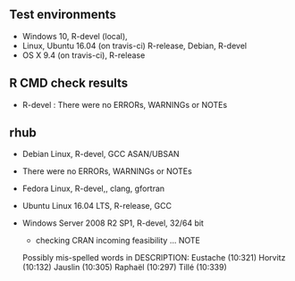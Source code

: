 ## Test environments
* Windows 10, R-devel (local),
* Linux, Ubuntu 16.04 (on travis-ci) R-release, Debian, R-devel
* OS X 9.4 (on travis-ci), R-release

## R CMD check results

- R-devel : There were no ERRORs, WARNINGs or NOTEs


## rhub

- Debian Linux, R-devel, GCC ASAN/UBSAN
 
 * There were no ERRORs, WARNINGs or NOTEs

- Fedora Linux, R-devel,, clang, gfortran
- Ubuntu Linux 16.04 LTS, R-release, GCC
- Windows Server 2008 R2 SP1, R-devel, 32/64 bit

  * checking CRAN incoming feasibility ... NOTE
 
  Possibly mis-spelled words in DESCRIPTION:
    Eustache (10:321)
    Horvitz (10:132)
    Jauslin (10:305)
    Raphaël (10:297)
    Tillé (10:339)

